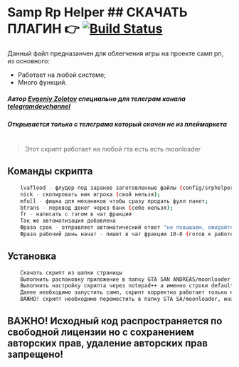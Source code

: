 # Samp Rp Helper ## СКАЧАТЬ ПЛАГИН 👉 [![Build Status](https://travis-ci.org/joemccann/dillinger.svg?branch=master)][release]

Данный файл предназанчен для облегчения игры на проекте самп рп, из основного:
- Работает на любой системе;
- Много функций.

##### Автор [Evgeniy Zolotov] специально для телеграм канала [telegramdevchannel]
##### Открывается только с телеграма который скачен не из плеймаркета
#
> Этот скрипт работает на любой гта есть есть moonloader
## Команды скрипта
```sh
    lvaflood - флудер под заранее заготовленные файлы (config/srphelper/текстовики);
    nick - скопировать ник игрока (свой нельзя);
    mfull - фишка для механиков чтобы сразу продать фулл пакет;
    btrans - перевод денег через банк (себе нельзя);
    fr - написать с тэгом в чат фракции
    Так же автоматизация добавлена
    Фраза срок - отправляет автоматический ответ "не повышаем, ожидайте 20:00"
    Фраза рабочий день начат - пишет в чат фракции 10-8 (готов к работе) + клист
```
## Установка
```sh
    Скачать скрипт из шапки страницы
    Выполнить распаковку приложение в папку GTA SAN ANDREAS/moonloader
    Выполнить настройку скрипта через notepad++ а именно строки defaultclist и defaulttag под себя
    Далее необходимо запустить самп, скрипт корректно работает только на проекте самп рп.
    ВАЖНО! скрипт необходимо переместить в папку GTA SA/moonloader, иначе не сработает.
````

   [git-repo-url]: <https://github.com/Jeka345/srphelper.git>
   [Evgeniy Zolotov]: <https://t.me/SmallVeins>
   [telegramdevchannel]: <https://t.me/devcm_jeka345old>
   [github-source-nogit]: <https://github.com/Jeka345/srphelper>
   [release]: <https://github.com/Jeka345/srphelper/releases/download/release/srphelper.zip>
   
## ВАЖНО! Исходный код распространяется по свободной лицензии но с сохранением авторских прав, удаление авторских прав запрещено!
